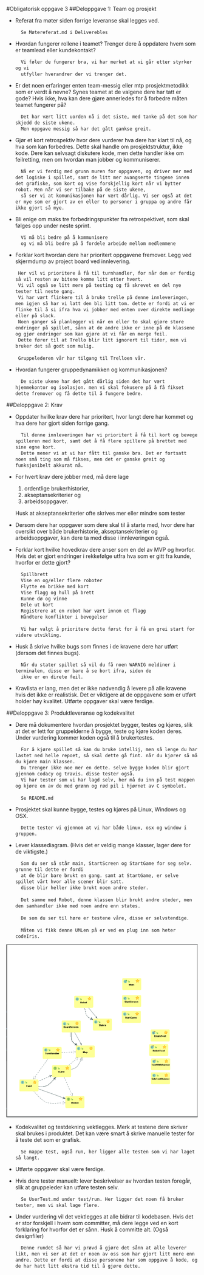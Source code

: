 #Obligatorisk oppgave 3 
##Deloppgave 1: Team og prosjekt
- Referat fra møter siden forrige leveranse skal legges ved.
     
        Se Møtereferat.md i Deliverebles
    
- Hvordan fungerer rollene i teamet? Trenger dere å oppdatere hvem som er teamlead eller kundekontakt?

        Vi føler de fungerer bra, vi har merket at vi går etter styrker og vi
        utfyller hverandrer der vi trenger det.
        
- Er det noen erfaringer enten team-messig eller mtp prosjektmetodikk som er verdt å nevne? Synes teamet at de valgene dere har tatt er gode? Hvis ikke, hva kan dere gjøre annerledes for å forbedre måten teamet fungerer på?

        Det har vært litt uorden nå i det siste, med tanke på det som har skjedd de siste ukene.
        Men oppgave messig så har det gått gankse greit. 
    
- Gjør et kort retrospektiv hvor dere vurderer hva dere har klart til nå, og hva som kan forbedres. Dette skal handle om prosjektstruktur, ikke kode. Dere kan selvsagt diskutere kode, men dette handler ikke om feilretting, men om hvordan man jobber og kommuniserer.

        Nå er vi ferdig med grunn muren for oppgaven, og driver mer med det logiske i spillet, samt de litt mer avangserte tingene innen det grafiske, som kort og vise forskjellig kort når vi bytter robot. Men når vi ser tilbake på de siste ukene,
        så ser vi at komunikasjonen har vært dårlig. Vi ser også at det er mye som er gjort av en eller to personer i gruppa og andre får ikke gjort så mye.
    
- Bli enige om maks tre forbedringspunkter fra retrospektivet, som skal følges opp under neste sprint.

        Vi må bli bedre på å kommunisere
        og vi må bli bedre på å fordele arbeide mellom medlemmene
        
- Forklar kort hvordan dere har prioritert oppgavene fremover. Legg ved skjermdump av project board ved innlevering.

       Her vil vi prioritere å få til turnhandler, for når den er ferdig så vil resten av bitene komme litt etter hvert.
       Vi vil også se litt mere på testing og få skrevet en del nye tester til neste gang. 
       Vi har vært flinkere til å bruke trelle på denne innleveringen, men igjen så har vi latt den bli litt tom. dette er fordi at vi er flinke til å si ifra hva vi jobber med enten over direkte medlinge eller på slack. 
       Noen ganger så planlegger vi når en eller to skal gjøre store endringer på spillet, sånn at de andre ikke er inne på de klassene og gjør endringer som kan gjøre at vi får en merge feil. 
       Dette fører til at Trello blir litt ignorert til tider, men vi bruker det så godt som mulig.
       
       Gruppelederen vår har tilgang til Trelloen vår.
    
- Hvordan fungerer gruppedynamikken og kommunikasjonen?

        De siste ukene har det gått dårlig siden det har vært hjemmekontor og isolasjon. men vi skal fokusere på å få fikset dette fremover og få dette til å fungere bedre. 

##Deloppgave 2: Krav
- Oppdater hvilke krav dere har prioritert, hvor langt dere har kommet og hva dere har gjort siden forrige gang.

        Til denne innleveringen har vi prioritert å få til kort og bevege spilleren med kort, samt det å få flere spillere på brettet med sine egne kort.
        Dette mener vi at vi har fått til ganske bra. Det er fortsatt noen små ting som må fikses, men det er ganske greit og funksjonibelt akkurat nå.
        
- For hvert krav dere jobber med, må dere lage
    1) ordentlige brukerhistorier, 
    2) akseptansekriterier og 
    3) arbeidsoppgaver.
    
  Husk at akseptansekriterier ofte skrives mer eller mindre som tester
- Dersom dere har oppgaver som dere skal til å starte med, hvor dere har oversikt over både brukerhistorie, akseptansekriterier og arbeidsoppgaver, kan dere ta med disse i innleveringen også.
- Forklar kort hvilke hovedkrav dere anser som en del av MVP og hvorfor. Hvis
 det er gjort endringer i rekkefølge utfra hva som er gitt fra kunde, hvorfor er dette gjort?
    
        Spillbrett
        Vise en og/eller flere roboter
        Flytte en brikke med kort
        Vise flagg og hull på brett
        Kunne dø og vinne
        Dele ut kort
        Registrere at en robot har vært innom et flagg
        Håndtere konflikter i bevegelser
        
        Vi har valgt å prioritere dette først for å få en grei start for videre utvikling.
 
- Husk å skrive hvilke bugs som finnes i de kravene dere har utført (dersom det finnes bugs). 

        Når du stater spillet så vil du få noen WARNIG meldiner i terminalen, disse er bare å se bort ifra, siden de 
        ikke er en direte feil.
        
- Kravlista er lang, men det er ikke nødvendig å levere på alle kravene hvis det ikke er realistisk. Det er viktigere at de oppgavene som er utført holder høy kvalitet. Utførte oppgaver skal være ferdige.

##Deloppgave 3: Produktleveranse og kodekvalitet
- Dere må dokumentere hvordan prosjektet bygger, testes og kjøres, slik at det er lett for gruppelderne å bygge, teste og kjøre koden deres. Under vurdering kommer koden også til å brukertestes.

        For å kjøre spillet så kan du bruke intellij, men så lenge du har lastet ned helle repoet, så skal dette gå fint. når du kjører så må du kjøre main klassen.
        Du trenger ikke noe mer en dette. selve bygge koden blir gjort gjennom codacy og travis. disse tester også.
        Vi har tester som vi har lagd selv, her må du inn på test mappen og kjøre en av de med grønn og rød pil i hjørnet av C symbolet.
        
        Se README.md
    
    
- Prosjektet skal kunne bygge, testes og kjøres på Linux, Windows og OSX.

        Dette tester vi gjennom at vi har både linux, osx og window i gruppen.
    
- Lever klassediagram. (Hvis det er veldig mange klasser, lager dere for de viktigste.)

        Som du ser så står main, StartScreen og StartGame for seg selv. grunne til dette er fordi
        at de blir bare brukt en gang. samt at StartGame, er selve spillet vårt hvor alle scener blir satt.
        disse blir heller ikke brukt noen andre steder. 
        
        Det samme med Robot, denne klassen blir brukt andre steder, men den samhandler ikke med noen andre enn states.
        
        De som du ser til høre er testene våre, disse er selvstendige.
        
        Måten vi fikk denne UMLen på er ved en plug inn som heter codeIris.

![](oblig3UML.png)

- Kodekvalitet og testdekning vektlegges. Merk at testene dere skriver skal brukes i produktet. Det kan være smart å skrive manuelle tester for å teste det som er grafisk.

        Se mappe test, også run, her ligger alle testen som vi har laget så langt.

- Utførte oppgaver skal være ferdige.

- Hvis dere tester manuelt: lever beskrivelser av hvordan testen foregår, slik at gruppeleder kan utføre testen selv.

        Se UserTest.md under test/run. Her ligger det noen få bruker tester, men vi skal lage flere. 

- Under vurdering vil det vektlegges at alle bidrar til kodebasen. Hvis det er stor forskjell i hvem som committer, må dere legge ved en kort forklaring for hvorfor det er sånn. Husk å committe alt. (Også designfiler)

        Denne rundet så har vi prøvd å gjøre det sånn at alle leverer likt, men vi ser at det er noen av oss som har gjort litt mere enn andre. Dette er fordi at disse personene har som oppgave å kode, og de har hatt litt ekstra tid til å gjøre dette. 